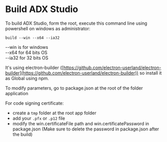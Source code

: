 Build ADX Studio
================

To build ADX Studio, form the root, execute this command line using powershell on windows as administrator:

`build --win --x64 --ia32`

--win is for windows  
--x64 for 64 bits OS  
--ia32 for 32 bits OS  

It's using electron-builder ([https://github.com/electron-userland/electron-builder](https://github.com/electron-userland/electron-builder)) so install it as Global using npm.

To modify parameters, go to package.json at the root of the folder application

For code signing certificate:
- create a `tmp` folder at the root app folder
- add your `.pfx` or `.p12` file
- modify the win.certificateFile path and win.certificatePassword in package.json
(Make sure to delete the password in package.json after the build)
